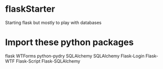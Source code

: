 # flaskStarter
Starting flask but mostly to play with databases

# Import these python packages

flask 
WTForms
python-pydry
SQLAlchemy
SQLAlchemy
Flask-Login
Flask-WTF
Flask-Script
Flask-SQLAlchemy